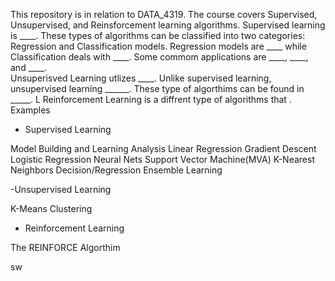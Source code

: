 This repository is in relation to DATA_4319. The course covers Supervised, Unsupervised, and Reinsforcement learning algorithms. Supervised learning is ____. These types of algorithms can be classified into two categories: Regression and Classification models. Regression models are ____ while Classification deals with ____. Some commom applications are ____, ____, and ____.  
Unsuperisved Learning utlizes ____. Unlike supervised learning, unsupervised learning ______. These type of algorthims can be found in _____. L
Reinforcement Learning is a diffrent type of algorithms that . Examples


- Supervised Learning 

Model Building and Learning Analysis
Linear Regression
Gradient Descent 
Logistic Regression
Neural Nets
Support Vector Machine(MVA)
K-Nearest Neighbors
Decision/Regression
Ensemble Learning

-Unsupervised Learning 

K-Means Clustering

- Reinforcement Learning 

The REINFORCE Algorthim 




sw
